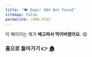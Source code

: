 ```yaml
---
title: "🍽 Oops! 404 Not Found"
sitemap: false
permalink: /404.html
---
```


이 페이지는 제가 **배고파서 먹어버렸어요.** 😋
 
### 홈으로 돌아가기 👉 [🏠](/)
